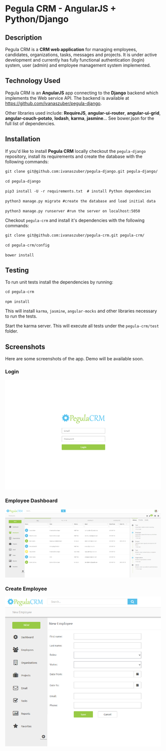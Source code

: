 # Pegula CRM - AngularJS + Python/Django

## Description

Pegula CRM is a **CRM web application** for managing employees, candidates, organizations, tasks, messages and projects. It is under active development and currently has fully functional authentication (login) system, user (admin) and employee management system implemented.

## Technology Used

Pegula CRM is an **AngularJS** app connecting to the **Django** backend which implements the Web service API. The backend is available at  https://github.com/ivanaszuber/pegula-django.

Other libraries used include: **RequireJS**, **angular-ui-router**, **angular-ui-grid**, **angular-couch-potato**, **lodash**, **karma**, **jasmine**... See bower.json for the full list of dependencies.

## Installation

If you'd like to install **Pegula CRM** locally checkout the `pegula-django` repository, install its requirements and create the database with the following commands:

```
git clone git@github.com:ivanaszuber/pegula-django.git pegula-django/

cd pegula-django

pip3 install -U -r requirements.txt  # install Python dependencies

python3 manage.py migrate #create the database and load initial data

python3 manage.py runserver #run the server on localhost:5050

```

Checkout `pegula-crm` and install it's dependencies with the following commands:

```
git clone git@github.com:ivanaszuber/pegula-crm.git pegula-crm/

cd pegula-crm/config

bower install
```

## Testing

To run unit tests install the dependencies by running:

```
cd pegula-crm

npm install
```

This will install `karma`, `jasmine`, `angular-mocks` and other libraries necessary to run the tests.

Start the karma server. This will execute all tests under the `pegula-crm/test` folder.


## Screenshots

Here are some screenshots of the app. Demo will be available soon.

### Login

![](/demo/img/pegula-login.PNG)

### Employee Dashboard

![](/demo/img/pegula.PNG)

### Create Employee

![](/demo/img/pegula-employee.PNG)

